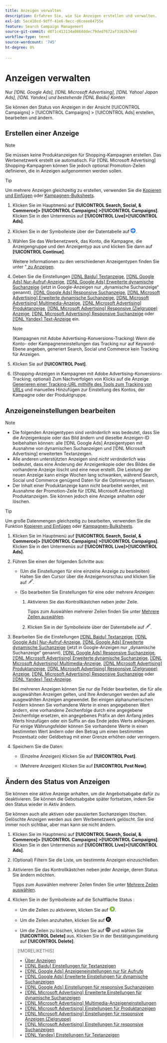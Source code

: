 ```yaml
---
title: Anzeigen verwalten
description: Erfahren Sie, wie Sie Anzeigen erstellen und verwalten.
exl-id: 5ec410cd-9dff-41e6-9ecc-d6ceee84755e
feature: Search Campaign Management
source-git-commit: d0f1c413134a0868ddec79ded7672af316267edd
workflow-type: tm+mt
source-wordcount: '745'
ht-degree: 0%

---
```


# Anzeigen verwalten

Nur *[!DNL Google Ads], [!DNL Microsoft Advertising], [!DNL Yahoo! Japan Ads], [!DNL Yandex] und bestehende [!DNL Baidu] Konten*

Sie können den Status von Anzeigen in der Ansicht [!UICONTROL Campaigns] > [!UICONTROL Campaigns] > [!UICONTROL Ads] erstellen, bearbeiten und ändern.

## Erstellen einer Anzeige

>[!NOTE]
>
>Sie müssen keine Produktanzeigen für Shopping-Kampagnen erstellen. Das Werbenetzwerk erstellt sie automatisch. Für [!DNL Microsoft Advertising] Shopping-Kampagnen können Sie jedoch optional Promotion-Zeilen definieren, die in Anzeigen aufgenommen werden sollen.

>[!TIP]
>
>Um mehrere Anzeigen gleichzeitig zu erstellen, verwenden Sie die [Kopieren und Einfügen](/help/search-social-commerce/campaign-management/campaigns/copy-paste.md) oder [Kampagnen-Bulksheets](/help/search-social-commerce/campaign-management/bulksheets/bulksheet-about.md).

1. Klicken Sie im Hauptmenü auf **[!UICONTROL Search, Social, & Commerce]> [!UICONTROL Campaigns] >[!UICONTROL Campaigns]**. Klicken Sie in den Untermenüs auf **[!UICONTROL Live]>[!UICONTROL Ads]**.

1. Klicken Sie in der Symbolleiste über der Datentabelle auf ![Erstellen](/help/search-social-commerce/assets/add.png "Erstellen").

1. Wählen Sie das Werbenetzwerk, das Konto, die Kampagne, die Anzeigengruppe und den Anzeigentyp aus und klicken Sie dann auf **[!UICONTROL Continue]**.

   Weitere Informationen zu den verschiedenen Anzeigentypen finden Sie unter &quot;[ zu Anzeigen](ad-about.md).

1. Geben Sie die Einstellungen [[!DNL Baidu] Textanzeige](ad-settings-baidu-text.md), [[!DNL Google Ads] Nur-Aufruf-Anzeige](ad-settings-google-call.md), [[!DNL Google Ads] Erweiterte dynamische Suchanzeige](ad-settings-google-dsa.md) (jetzt in Google-Anzeigen nur „dynamische Suchanzeige“ genannt), [[!DNL Google Ads] Responsive Suchanzeige](ad-settings-google-rsa.md), [[!DNL Microsoft Advertising] Erweiterte dynamische Suchanzeige](ad-settings-microsoft-dsa.md), [[!DNL Microsoft Advertising] Multimedia-Anzeige](ad-settings-microsoft-multimedia.md), [[!DNL Microsoft Advertising] Produktanzeige](ad-settings-microsoft-product.md), [[!DNL Microsoft Advertising] Responsive (Zielgruppe) Anzeige](ad-settings-microsoft-responsive.md), [[!DNL Microsoft Advertising] Responsive Suchanzeige](ad-settings-microsoft-rsa.md) oder [[!DNL Yandex] Text-Anzeige](ad-settings-yandex-text.md) ein.

   >[!NOTE]
   >
   >(Kampagnen mit Adobe Advertising-Konversions-Tracking) Wenn die Konto- oder Kampagneneinstellungen das Tracking nur auf Keyword-Ebene angeben, generiert Search, Social und Commerce kein Tracking für Anzeigen.

1. Klicken Sie auf **[!UICONTROL Post]**.

1. (Shopping-Anzeigen in Kampagnen mit Adobe Advertising-Konversions-Tracking; optional) Zum Nachverfolgen von Klicks auf die Anzeige [Generieren einer Tracking-URL mithilfe des Tools zum Tracking von URLs](/help/search-social-commerce/tools/click-tracking-url-generate.md) und manuelles Hinzufügen zur Einstellung des Kontos, der Kampagne oder der Produktgruppe.

## Anzeigeneinstellungen bearbeiten

>[!NOTE]
>
>* Die folgenden Anzeigentypen sind *veränderlich* was bedeutet, dass Sie die Anzeigenkopie oder das Bild ändern und dieselbe Anzeigen-ID beibehalten können: alle [!DNL Google Ads] Anzeigentypen mit Ausnahme von dynamischen Suchanzeigen und [!DNL Microsoft Advertising] erweiterten Textanzeigen.
>* Alle anderen unterstützten Anzeigen sind *nicht veränderlich* was bedeutet, dass eine Änderung der Anzeigenkopie oder des Bildes die vorhandene Anzeige löscht und eine neue erstellt. Die Leistung der neuen Anzeige kann einige Wochen lang schwanken, während Search, Social und Commerce genügend Daten für die Optimierung erfassen.
>* Der Inhalt einer Produktanzeige kann nicht bearbeitet werden, mit Ausnahme der Promotion-Zeile für [!DNL Microsoft Advertising] Produktanzeigen. Sie können jedoch eine Anzeige anhalten oder löschen.

>[!TIP]
>
>Um große Datenmengen gleichzeitig zu bearbeiten, verwenden Sie die Funktion [Kopieren und Einfügen](/help/search-social-commerce/campaign-management/campaigns/copy-paste.md) oder [Kampagnen-Bulksheets](/help/search-social-commerce/campaign-management/bulksheets/bulksheet-about.md).

1. Klicken Sie im Hauptmenü auf **[!UICONTROL Search, Social, & Commerce]> [!UICONTROL Campaigns] >[!UICONTROL Campaigns]**. Klicken Sie in den Untermenüs auf **[!UICONTROL Live]>[!UICONTROL Ads]**.

1. Führen Sie einen der folgenden Schritte aus:

   * (Um die Einstellungen für eine einzelne Anzeige zu bearbeiten) Halten Sie den Cursor über die Anzeigenvorschau und klicken Sie auf ![Bearbeiten](/help/search-social-commerce/assets/edit.png "Bearbeiten").

   * (So bearbeiten Sie Einstellungen für eine oder mehrere Anzeigen:

      1. Aktivieren Sie das Kontrollkästchen neben jeder Zeile.

         Tipps zum Auswählen mehrerer Zeilen finden Sie unter [Mehrere Zeilen auswählen](/help/search-social-commerce/common-tasks/navigation-editing-selection/multiple-rows-select.md).

      1. Klicken Sie in der Symbolleiste über der Datentabelle auf ![Bearbeiten](/help/search-social-commerce/assets/edit.png "Bearbeiten").

1. Bearbeiten Sie die Einstellungen [[!DNL Baidu] Textanzeige](ad-settings-baidu-text.md), [[!DNL Google Ads] Nur-Aufruf-Anzeige](ad-settings-google-call.md), [[!DNL Google Ads] Erweiterte dynamische Suchanzeige](ad-settings-google-dsa.md) (jetzt in Google-Anzeigen nur „dynamische Suchanzeige“ genannt), [[!DNL Google Ads] Responsive Suchanzeige](ad-settings-google-rsa.md), [[!DNL Microsoft Advertising] Erweiterte dynamische Suchanzeige](ad-settings-microsoft-dsa.md), [[!DNL Microsoft Advertising] Multimedia-Anzeige](ad-settings-microsoft-multimedia.md), [[!DNL Microsoft Advertising] Produktanzeige](ad-settings-microsoft-product.md), [[!DNL Microsoft Advertising] Responsive (Zielgruppe) Anzeige](ad-settings-microsoft-responsive.md), [[!DNL Microsoft Advertising] Responsive Suchanzeige](ad-settings-microsoft-rsa.md) oder [[!DNL Yandex] Text-Anzeige](ad-settings-yandex-text.md).

   Bei mehreren Anzeigen können Sie nur die Felder bearbeiten, die für alle ausgewählten Anzeigen gelten, und Ihre Änderungen werden auf alle ausgewählten Anzeigen angewendet. Bei einigen alphanumerischen Feldern können Sie vorhandene Werte in einen angegebenen Wert ändern, eine vorhandene Zeichenfolge durch eine angegebene Zeichenfolge ersetzen, ein angegebenes Präfix an den Anfang jedes Werts hinzufügen oder ein Suffix an das Ende jedes Werts anhängen. Für einige Währungsfelder können Sie vorhandene Werte in einen bestimmten Wert ändern oder den Betrag um einen bestimmten Prozentsatz oder Geldbetrag mit einer Grenze erhöhen oder verringern.

1. Speichern Sie die Daten:

   * (Einzelne Anzeigen) Klicken Sie auf **[!UICONTROL Post]**.

   * (Mehrere Anzeigen) Klicken Sie auf **[!UICONTROL Post Now]**.

## Ändern des Status von Anzeigen

Sie können eine aktive Anzeige anhalten, um die Angebotsabgabe dafür zu deaktivieren. Sie können die Gebotsabgabe später fortsetzen, indem Sie den Status wieder in Aktiv ändern.

Sie können auch alle aktiven oder pausierten Suchanzeigen löschen. Gelöschte Anzeigen werden aus dem Werbenetzwerk gelöscht. Sie sind immer noch sichtbar, aber man kann sie nicht ändern.

1. Klicken Sie im Hauptmenü auf **[!UICONTROL Search, Social, & Commerce]> [!UICONTROL Campaigns] >[!UICONTROL Campaigns]**. Klicken Sie in den Untermenüs auf **[!UICONTROL Live]>[!UICONTROL Ads]**.

1. (Optional) Filtern Sie die Liste, um bestimmte Anzeigen einzuschließen.

1. Aktivieren Sie das Kontrollkästchen neben jeder Anzeige, deren Status Sie ändern möchten.

   Tipps zum Auswählen mehrerer Zeilen finden Sie unter [Mehrere Zeilen auswählen](/help/search-social-commerce/common-tasks/navigation-editing-selection/multiple-rows-select.md).

1. Klicken Sie in der Symbolleiste auf die Schaltfläche Status :

   * Um die Zeilen zu aktivieren, klicken Sie auf ![Aktivieren](/help/search-social-commerce/assets/activate.png "Aktivieren").

   * Um die Zeilen anzuhalten, klicken Sie auf ![Pause](/help/search-social-commerce/assets/pause.png "Pause").

   * Um die Zeilen zu löschen, klicken Sie auf ![Mehr](/help/search-social-commerce/assets/more.png "Mehr") und wählen Sie **[!UICONTROL Delete]** aus. Klicken Sie in der Bestätigungsmeldung auf **[!UICONTROL Delete]**.

>[!MORELIKETHIS]
>
>* [Über Anzeigen](ad-about.md)
>* [[!DNL Baidu] Einstellungen für Textanzeigen](ad-settings-baidu-text.md)
>* [[!DNL Google Ads] Anzeigeneinstellungen nur für Aufrufe](ad-settings-google-call.md)
>* [[!DNL Google Ads] Erweiterte Einstellungen für dynamische Suchanzeigen](ad-settings-google-dsa.md)
>* [[!DNL Google Ads] Einstellungen für responsive Suchanzeigen](ad-settings-google-rsa.md)
>* [[!DNL Microsoft Advertising] Erweiterte Einstellungen für dynamische Suchanzeigen](ad-settings-microsoft-dsa.md)
>* [[!DNL Microsoft Advertising] Multimedia-Anzeigeneinstellungen](ad-settings-microsoft-multimedia.md)
>* [[!DNL Microsoft Advertising] Einstellungen für Produktanzeigen](ad-settings-microsoft-product.md)
>* [[!DNL Microsoft Advertising] Einstellungen für responsive Anzeigen (Zielgruppe)](ad-settings-microsoft-responsive.md)
>* [[!DNL Microsoft Advertising] Einstellungen für responsive Suchanzeigen](ad-settings-microsoft-rsa.md)
>* [[!DNL Yandex] Einstellungen für Textanzeigen](ad-settings-yandex-text.md)
